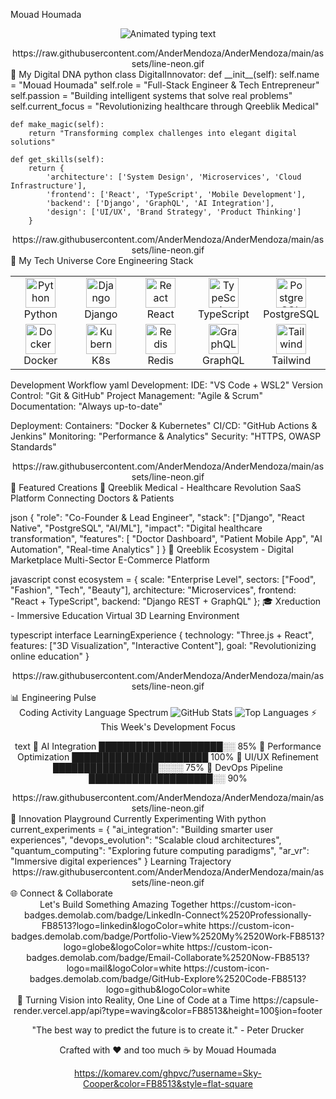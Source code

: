 Mouad Houmada
<p align="center"> <img src="https://readme-typing-svg.herokuapp.com?color=FB8513&size=28&center=true&vCenter=true&width=800&lines=Hello+World!+🌍+I'm+Mouad+Houmada;Building+the+Future+of+Digital+Healthcare;Full-Stack+Architect+%7C+AI+Innovator+%7C+Tech+Entrepreneur;Where+Code+Meets+Human+Experience" alt="Animated typing text"> </p><div align="center">
https://raw.githubusercontent.com/AnderMendoza/AnderMendoza/main/assets/line-neon.gif

</div>
🎯 My Digital DNA
python
class DigitalInnovator:
    def __init__(self):
        self.name = "Mouad Houmada"
        self.role = "Full-Stack Engineer & Tech Entrepreneur"
        self.passion = "Building intelligent systems that solve real problems"
        self.current_focus = "Revolutionizing healthcare through Qreeblik Medical"
        
    def make_magic(self):
        return "Transforming complex challenges into elegant digital solutions"
    
    def get_skills(self):
        return {
            'architecture': ['System Design', 'Microservices', 'Cloud Infrastructure'],
            'frontend': ['React', 'TypeScript', 'Mobile Development'],
            'backend': ['Django', 'GraphQL', 'AI Integration'],
            'design': ['UI/UX', 'Brand Strategy', 'Product Thinking']
        }
<div align="center">
https://raw.githubusercontent.com/AnderMendoza/AnderMendoza/main/assets/line-neon.gif

</div>
🚀 My Tech Universe
Core Engineering Stack
<table align="center"> <tr> <td align="center" width="96"> <img src="https://skillicons.dev/icons?i=python" width="48" height="48" alt="Python" /> <br>Python </td> <td align="center" width="96"> <img src="https://skillicons.dev/icons?i=django" width="48" height="48" alt="Django" /> <br>Django </td> <td align="center" width="96"> <img src="https://skillicons.dev/icons?i=react" width="48" height="48" alt="React" /> <br>React </td> <td align="center" width="96"> <img src="https://skillicons.dev/icons?i=typescript" width="48" height="48" alt="TypeScript" /> <br>TypeScript </td> <td align="center" width="96"> <img src="https://skillicons.dev/icons?i=postgres" width="48" height="48" alt="PostgreSQL" /> <br>PostgreSQL </td> </tr> <tr> <td align="center" width="96"> <img src="https://skillicons.dev/icons?i=docker" width="48" height="48" alt="Docker" /> <br>Docker </td> <td align="center" width="96"> <img src="https://skillicons.dev/icons?i=kubernetes" width="48" height="48" alt="Kubernetes" /> <br>K8s </td> <td align="center" width="96"> <img src="https://skillicons.dev/icons?i=redis" width="48" height="48" alt="Redis" /> <br>Redis </td> <td align="center" width="96"> <img src="https://skillicons.dev/icons?i=graphql" width="48" height="48" alt="GraphQL" /> <br>GraphQL </td> <td align="center" width="96"> <img src="https://skillicons.dev/icons?i=tailwind" width="48" height="48" alt="Tailwind" /> <br>Tailwind </td> </tr> </table>
Development Workflow
yaml
Development:
  IDE: "VS Code + WSL2"
  Version Control: "Git & GitHub"
  Project Management: "Agile & Scrum"
  Documentation: "Always up-to-date"

Deployment:
  Containers: "Docker & Kubernetes"
  CI/CD: "GitHub Actions & Jenkins"
  Monitoring: "Performance & Analytics"
  Security: "HTTPS, OWASP Standards"
<div align="center">
https://raw.githubusercontent.com/AnderMendoza/AnderMendoza/main/assets/line-neon.gif

</div>
🌟 Featured Creations
🏥 Qreeblik Medical - Healthcare Revolution
SaaS Platform Connecting Doctors & Patients

json
{
  "role": "Co-Founder & Lead Engineer",
  "stack": ["Django", "React Native", "PostgreSQL", "AI/ML"],
  "impact": "Digital healthcare transformation",
  "features": [
    "Doctor Dashboard",
    "Patient Mobile App", 
    "AI Automation",
    "Real-time Analytics"
  ]
}
🛒 Qreeblik Ecosystem - Digital Marketplace
Multi-Sector E-Commerce Platform

javascript
const ecosystem = {
  scale: "Enterprise Level",
  sectors: ["Food", "Fashion", "Tech", "Beauty"],
  architecture: "Microservices",
  frontend: "React + TypeScript",
  backend: "Django REST + GraphQL"
};
🎓 Xreduction - Immersive Education
Virtual 3D Learning Environment

typescript
interface LearningExperience {
  technology: "Three.js + React",
  features: ["3D Visualization", "Interactive Content"],
  goal: "Revolutionizing online education"
}
<div align="center">
https://raw.githubusercontent.com/AnderMendoza/AnderMendoza/main/assets/line-neon.gif

</div>
📊 Engineering Pulse
<div align="center">
Coding Activity	Language Spectrum
<img src="https://github-readme-stats.vercel.app/api?username=Sky-Cooper&show_icons=true&theme=dark&title_color=FB8513&icon_color=FB8513&hide_border=true&bg_color=00000000" alt="GitHub Stats" />	<img src="https://github-readme-stats.vercel.app/api/top-langs/?username=Sky-Cooper&layout=compact&theme=dark&title_color=FB8513&hide_border=true&bg_color=00000000" alt="Top Languages" />
⚡ This Week's Development Focus

text
🔄 AI Integration        ████████████████████░░   85%
🚀 Performance Optimization ██████████████████████ 100%
🎨 UI/UX Refinement      █████████████████░░░░   75%
🔧 DevOps Pipeline       ████████████████████░░   90%
</div><div align="center">
https://raw.githubusercontent.com/AnderMendoza/AnderMendoza/main/assets/line-neon.gif

</div>
🧠 Innovation Playground
Currently Experimenting With
python
current_experiments = {
    "ai_integration": "Building smarter user experiences",
    "devops_evolution": "Scalable cloud architectures", 
    "quantum_computing": "Exploring future computing paradigms",
    "ar_vr": "Immersive digital experiences"
}
Learning Trajectory





<div align="center">
https://raw.githubusercontent.com/AnderMendoza/AnderMendoza/main/assets/line-neon.gif

</div>
🌐 Connect & Collaborate
<div align="center">
Let's Build Something Amazing Together
https://custom-icon-badges.demolab.com/badge/LinkedIn-Connect%2520Professionally-FB8513?logo=linkedin&logoColor=white
https://custom-icon-badges.demolab.com/badge/Portfolio-View%2520My%2520Work-FB8513?logo=globe&logoColor=white
https://custom-icon-badges.demolab.com/badge/Email-Collaborate%2520Now-FB8513?logo=mail&logoColor=white
https://custom-icon-badges.demolab.com/badge/GitHub-Explore%2520Code-FB8513?logo=github&logoColor=white

</div>
<div align="center">
🚀 Turning Vision into Reality, One Line of Code at a Time
https://capsule-render.vercel.app/api?type=waving&color=FB8513&height=100&section=footer

"The best way to predict the future is to create it." - Peter Drucker

</div>
<div align="center">
Crafted with ❤️ and too much ☕ by Mouad Houmada

https://komarev.com/ghpvc/?username=Sky-Cooper&color=FB8513&style=flat-square

</div>
